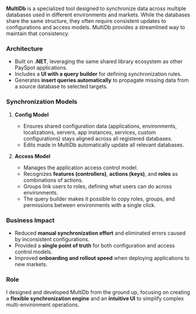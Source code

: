 **MultiDb** is a specialized tool designed to synchronize data across multiple databases used in different environments and markets. While the databases share the same structure, they often require consistent updates to configurations and access models. MultiDb provides a streamlined way to maintain that consistency.

### Architecture

* Built on **.NET**, leveraging the same shared library ecosystem as other PaySpot applications.
* Includes a **UI with a query builder** for defining synchronization rules.
* Generates **insert queries automatically** to propagate missing data from a source database to selected targets.

### Synchronization Models

1. **Config Model**

   * Ensures shared configuration data (applications, environments, localizations, servers, app instances, services, custom configurations) stays aligned across all registered databases.
   * Edits made in MultiDb automatically update all relevant databases.

2. **Access Model**

   * Manages the application access control model.
   * Recognizes **features (controllers)**, **actions (keys)**, and **roles** as combinations of actions.
   * Groups link users to roles, defining what users can do across environments.
   * The query builder makes it possible to copy roles, groups, and permissions between environments with a single click.

### Business Impact

* Reduced **manual synchronization effort** and eliminated errors caused by inconsistent configurations.
* Provided a **single point of truth** for both configuration and access control models.
* Improved **onboarding and rollout speed** when deploying applications to new markets.

### Role

I designed and developed MultiDb from the ground up, focusing on creating a **flexible synchronization engine** and an **intuitive UI** to simplify complex multi-environment operations.
